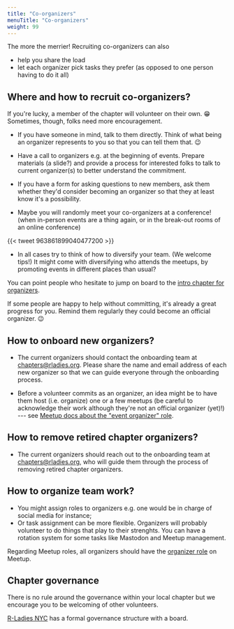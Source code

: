 ```yaml
---
title: "Co-organizers"
menuTitle: "Co-organizers"
weight: 99
---
```


The more the merrier!
Recruiting co-organizers can also

* help you share the load
* let each organizer pick tasks they prefer (as opposed to one person having to do it all)

## Where and how to recruit co-organizers?

If you're lucky, a member of the chapter will volunteer on their own. :grin: 
Sometimes, though, folks need more encouragement.

* If you have someone in mind, talk to them directly. Think of what being an organizer represents to you so that you can tell them that. :wink:

* Have a call to organizers e.g. at the beginning of events. Prepare materials (a slide?) and provide a process for interested folks to talk to current organizer(s) to better understand the commitment.

* If you have a form for asking questions to new members, ask them whether they'd consider becoming an organizer so that they at least know it's a possibility.

* Maybe you will randomly meet your co-organizers at a conference! (when in-person events are a thing again, or in the break-out rooms of an online conference)

{{< tweet 963861899040477200 >}}

* In all cases try to think of how to diversify your team. (We welcome tips!) It might come with diversifying who attends the meetups, by promoting events in different places than usual?


You can point people who hesitate to jump on board to the [intro chapter for organizers](/organization/intro/get-started/#chapter-organizer-why-and-what-efforts).

If some people are happy to help without committing, it's already a great progress for you.
Remind them regularly they could become an official organizer. :wink:

## How to onboard new organizers?

* The current organizers should contact the onboarding team at chapters@rladies.org. Please share the name and email address of each new organizer so that we can guide everyone through the onboarding process.
  
* Before a volunteer commits as an organizer, an idea might be to have them host (i.e. organize) one or a few meetups (be careful to acknowledge their work although they're not an official organizer (yet)!) --- see [Meetup docs about the "event organizer" role](https://help.meetup.com/hc/en-us/articles/360002879411-Managing-a-leadership-team).

## How to remove retired chapter organizers?

* The current organizers should reach out to the onboarding team at chapters@rladies.org, who will guide them through the process of removing retired chapter organizers.

## How to organize team work?

* You might assign roles to organizers e.g. one would be in charge of social media for instance;
* Or task assignment can be more flexible. Organizers will probably volunteer to do things that play to their strenghts. You can have a rotation system for some tasks like Mastodon and Meetup management.

Regarding Meetup roles, all organizers should have the [organizer role](https://help.meetup.com/hc/en-us/articles/360002879411-Managing-a-leadership-team) on Meetup.

## Chapter governance

There is no rule around the governance within your local chapter but we encourage you to be welcoming of other volunteers.

[R-Ladies NYC](http://www.rladiesnyc.org/) has a formal governance structure with a board.
